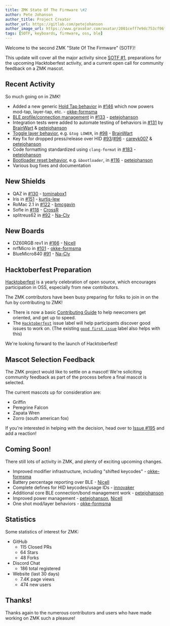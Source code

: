 ```yaml
---
title: ZMK State Of The Firmware \#2
author: Pete Johanson
author_title: Project Creator
author_url: https://gitlab.com/petejohanson
author_image_url: https://www.gravatar.com/avatar/2001ceff7e9dc753cf96fcb2e6f41110
tags: [SOTF, keyboards, firmware, oss, ble]
---
```


Welcome to the second ZMK "State Of The Firmware" (SOTF)!

This update will cover all the major activity since [SOTF #1](/blog/2020/08/12/zmk-sotf-1), preparations for the upcoming
Hacktoberfest activity, and a current open call for community feedback on a ZMK mascot.

## Recent Activity

So much going on in ZMK!

- Added a new generic [Hold Tap behavior](https://zmkfirmware.dev/docs/behavior/hold-tap)
  in [#146](https://github.com/zmkfirmware/zmk/pull/146) which now powers mod-tap, layer-tap, etc. - [okke-formsma]
- [BLE profile/connection management](https://zmkfirmware.dev/docs/behavior/bluetooth)
  in [#133](https://github.com/zmkfirmware/zmk/pull/133) - [petejohanson]
- Integration tests were added to automate testing of behaviors in [#131](https://github.com/zmkfirmware/zmk/pull/131) by [BrainWart] & [petejohanson]
- [Toggle layer behavior](https://zmkfirmware.dev/docs/behavior/layers#toggle-layer), e.g. `&tog LOWER`, in
  [#98](https://github.com/zmkfirmware/zmk/pull/98) - [BrainWart]
- Key fix for dropped press/release over HID [#93](https://github.com/zmkfirmware/zmk/pull/93)/[#96](https://github.com/zmkfirmware/zmk/pull/96) - [careyk007](https://github.com/careyk007) & [petejohanson]
- Code formatting standardized using `clang-format` in [#183](https://github.com/zmkfirmware/zmk/pull/183) - [petejohanson]
- [Bootloader reset behavior](https://zmkfirmware.dev/docs/behavior/reset#bootloader-reset), e.g. `&bootloader`, in [#116](https://github.com/zmkfirmware/zmk/pull/116) - [petejohanson]
- Various bug fixes and documentation

## New Shields

- QAZ in [#130](https://github.com/zmkfirmware/zmk/pull/130) - [tominabox1](https://github.com/tominabox1)
- Iris in [#151](https://github.com/zmkfirmware/zmk/pull/151) - [kurtis-lew](https://github.com/kurtis-lew)
- RoMac 2.1 in [#122](https://github.com/zmkfirmware/zmk/pull/122) - [bmcgavin](https://github.com/bmcgavin)
- Sofle in [#118](https://github.com/zmkfirmware/zmk/pull/118) - [CrossR](https://github.com/CrossR)
- splitreus62 in [#92](https://github.com/zmkfirmware/zmk/pull/92) - [Na-Cly](https://github.com/Na-Cly)

## New Boards

- DZ60RGB rev1 in [#166](https://github.com/zmkfirmware/zmk/pull/166) - [Nicell]
- nrfMicro in [#101](https://github.com/zmkfirmware/zmk/pull/101) - [okke-formsma]
- BlueMicro840 [#91](https://github.com/zmkfirmware/zmk/pull/91) - [Na-Cly](https://github.com/Na-Cly)

## Hacktoberfest Preparation

[Hacktoberfest](https://hacktoberfest.digitalocean.com/) is a yearly celebration of open source,
which encourages participation in OSS, especially from new contributors.

The ZMK contributors have been busy preparing for folks to join in on the fun by contributing to
ZMK!

- There is now a basic [Contributing Guide](https://github.com/zmkfirmware/zmk/blob/main/CONTRIBUTING.md) to help newcomers get oriented, and get up to speed.
- The [`Hacktoberfest`](https://github.com/zmkfirmware/zmk/issues?q=is%3Aissue+is%3Aopen+label%3AHacktoberfest)
  issue label will help participants discover good issues to work on.
  (The existing [`good first issue`](https://github.com/zmkfirmware/zmk/issues?q=is%3Aissue+is%3Aopen+label%3A%22good+first+issue%22) label also helps with this)

We're looking forward to the launch of Hacktoberfest!

## Mascot Selection Feedback

The ZMK project would like to settle on a mascot! We're soliciting community feedback as part of
the process before a final mascot is selected.

The current mascots up for consideration are:

- Griffin
- Peregrine Falcon
- Zapata Wren
- Zorro (south american fox)

If you're interested in helping with the decision, head over to [Issue #195](https://github.com/zmkfirmware/zmk/issues/195) and add a reaction!

## Coming Soon!

There still lots of activity in ZMK, and plenty of exciting upcoming changes.

- Improved modifier infrastructure, including "shifted keycodes" - [okke-formsma]
- Battery percentage reporting over BLE - [Nicell]
- Complete defines for HID keycodes/usage IDs - [innovaker](https://github.com/innovaker)
- Additional core BLE connection/bond management work - [petejohanson]
- Improved power management - [petejohanson], [Nicell]
- One shot mod/layer behaviors - [okke-formsma]

## Statistics

Some statistics of interest for ZMK:

- GitHub
  - 115 Closed PRs
  - 64 Stars
  - 48 Forks
- Discord Chat
  - 186 total registered
- Website (last 30 days)
  - 7.4K page views
  - 474 new users

## Thanks!

Thanks again to the numerous contributors and users who have made working on ZMK such a pleasure!

[okke-formsma]: https://github.com/okke-formsma
[nicell]: https://github.com/Nicell
[petejohanson]: https://github.com/petejohanson
[brainwart]: https://github.com/BrainWart
